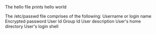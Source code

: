 The hello file prints hello world


The /etc/passwd file comprises of the following:
Username or login name
Encrypted password
User Id
Group Id
User description
User's home directory
User's login shell
